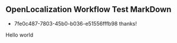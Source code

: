 ## OpenLocalization Workflow Test MarkDown
* 7fe0c487-7803-45b0-b036-e51556fffb98 
thanks!

Hello world
